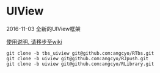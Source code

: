 # UIView
2016-11-03 全新的UIView框架


[使用说明, 请移步至wiki](https://github.com/angcyo/UIView/wiki)


```
git clone -b tbs_uiview git@github.com:angcyo/RTbs.git
git clone -b uiview git@github.com:angcyo/RJpush.git
git clone -b uiview git@github.com:angcyo/RLibrary.git
```
